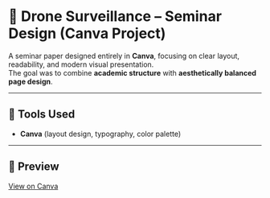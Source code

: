 # 🚁 Drone Surveillance – Seminar Design (Canva Project)

A seminar paper designed entirely in **Canva**, focusing on clear layout, readability, and modern visual presentation.  
The goal was to combine **academic structure** with **aesthetically balanced page design**.

---

## 🎨 Tools Used
- **Canva** (layout design, typography, color palette)

---

## 📄 Preview
[View on Canva](https://www.canva.com/design/DAGZBReXeO0/reHuYsxIBOPFNza8V4spBw/view?utm_content=DAGZBReXeO0&utm_campaign=designshare&utm_medium=link2&utm_source=uniquelinks&utlId=h3a7308f098)

